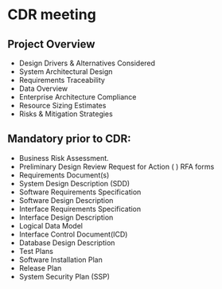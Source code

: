 # CDR meeting

## Project Overview

* Design Drivers & Alternatives Considered
* System Architectural Design
* Requirements Traceability
* Data Overview
* Enterprise Architecture Compliance
* Resource Sizing Estimates
* Risks & Mitigation Strategies

## Mandatory prior to CDR:

* Business Risk Assessment.
* Preliminary Design Review Request for Action ( ) RFA forms
* Requirements Document(s)
* System Design Description (SDD)
* Software Requirements Specification
* Software Design Description
* Interface Requirements Specification
* Interface Design Description
* Logical Data Model
* Interface Control Document(ICD)
* Database Design Description
* Test Plans
* Software Installation Plan
* Release Plan
* System Security Plan (SSP)
